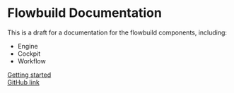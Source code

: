 # Flowbuild Documentation

This is a draft for a documentation for the flowbuild components, including:

- Engine
- Cockpit
- Workflow

[Getting started](GETTING_STARTED.html)  
[GitHub link](https://github.com/mrgalopes/flowbuild-doc)
